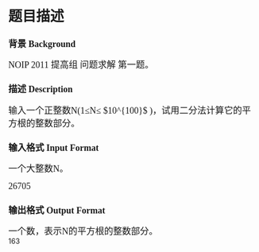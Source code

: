 # 题目描述


<h3>
<span style="font-family:&#39;Microsoft YaHei&#39;;font-size:18px;">背景 Background</span> 
</h3>
<span style="font-family:&#39;Microsoft YaHei&#39;;font-size:18px;">NOIP 2011 提高组 问题求解 第一题。</span><br/>
<h3>
<span style="font-family:&#39;Microsoft YaHei&#39;;font-size:18px;">描述 Description</span> 
</h3>
<span style="font-family:&#39;Microsoft YaHei&#39;;font-size:18px;">输入一个正整数N(1≤N≤ $10^{100}$ )，试用二分法计算它的平方根的整数部分。</span><br/>
<h3>
<span style="font-family:&#39;Microsoft YaHei&#39;;font-size:18px;">输入格式 Input Format</span> 
</h3>
<p>
<span style="font-family:&#39;Microsoft YaHei&#39;;font-size:18px;">一个大整数N。</span> 
</p>
<p>
<span style="font-family:&#39;Microsoft YaHei&#39;;font-size:18px;">26705</span> 
</p>
<h3>
<span style="font-family:&#39;Microsoft YaHei&#39;;font-size:18px;">输出格式 Output Format</span> 
</h3>
<span style="font-family:&#39;Microsoft YaHei&#39;;font-size:18px;">一个数，表示N的平方根的整数部分。</span><br/>
163
